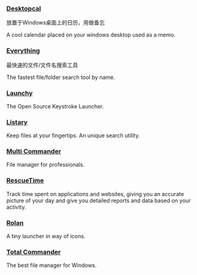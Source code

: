 ### [Desktopcal](http://www.desktopcal.com/)

放置于Windows桌面上的日历，用做备忘

A cool calendar placed on your windows desktop used as a memo.

### [Everything](http://www.voidtools.com/)

最快速的文件/文件名搜索工具

The fastest file/folder search tool by name.

### [Launchy](http://www.launchy.net/)

The Open Source Keystroke Launcher.

### [Listary](http://www.listary.com/)

Keep files at your fingertips. An unique search utility.

### [Multi Commander](http://multicommander.com/)

File manager for professionals.

### [RescueTime](https://team.rescuetime.com/)

Track time spent on applications and websites, giving you an accurate picture of your day and give you detailed reports and data based on your activity.

### [Rolan](http://www.irolan.com/)

A tiny launcher in way of icons.

### [Total Commander](https://www.ghisler.com/)

The best file manager for Windows.

